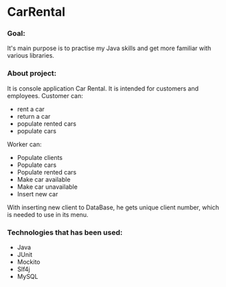 # CarRental

### Goal: 

It's main purpose is to practise my Java skills and get more familiar with various libraries.

### About project:

It is console application Car Rental. It is intended for customers and employees.
Customer can:
- rent a car
- return a car
- populate rented cars
- populate cars

Worker can:
- Populate clients
- Populate cars
- Populate rented cars
- Make car available
- Make car unavailable
- Insert new car

With inserting new client to DataBase, he gets unique client number, which is needed to use in its menu.

### Technologies that has been used:
- Java
- JUnit
- Mockito
- Slf4j
- MySQL

